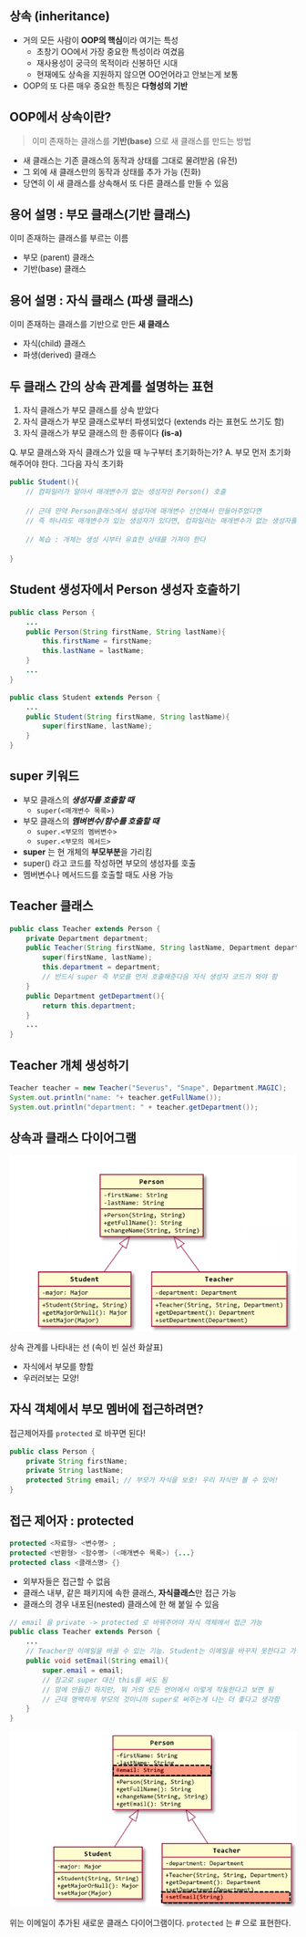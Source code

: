 ## 상속 (inheritance)

- 거의 모든 사람이 **OOP의 핵심**이라 여기는 특성
  - 초창기 OO에서 가장 중요한 특성이라 여겼음
  - 재사용성이 궁극의 목적이라 신봉하던 시대
  - 현재에도 상속을 지원하지 않으면 OO언어라고 안보는게 보통
- OOP의 또 다른 매우 중요한 특징은 **다형성의 기반**

 ## OOP에서 상속이란?

> 이미 존재하는 클래스를 **기반(base)** 으로 새 클래스를 만드는 방법

- 새 클래스는 기존 클래스의 동작과 상태를 그대로 물려받음 (유전)
- 그 외에 새 클래스만의 동작과 상태를 추가 가능 (진화)
- 당연히 이 새 클래스를 상속해서 또 다른 클래스를 만들 수 있음

## 용어 설명 : 부모 클래스(기반 클래스)

이미 존재하는 클래스를 부르는 이름

- 부모 (parent) 클래스
- 기반(base) 클래스

## 용어 설명 : 자식 클래스 (파생 클래스)

이미 존재하는 클래스를 기반으로 만든 **새 클래스**

- 자식(child) 클래스
- 파생(derived) 클래스

## 두 클래스 간의 상속 관계를 설명하는 표현

1. 자식 클래스가 부모 클래스를 상속 받았다
2. 자식 클래스가 부모 클래스로부터 파생되었다 (extends 라는 표현도 쓰기도 함)
3. 자식 클래스가 부모 클래스의 한 종류이다 **(is-a)**

Q. 부모 클래스와 자식 클래스가 있을 때 누구부터 초기화하는가?
A. 부모 먼저 초기화해주어야 한다. 그다음 자식 초기화

```java
public Student(){
    // 컴파일러가 알아서 매개변수가 없는 생성자인 Person() 호출
    
    // 근데 만약 Person클래스에서 생성자에 매개변수 선언해서 만들어주었다면
    // 즉 하나라도 매개변수가 있는 생성자가 있다면, 컴파일러는 매개변수가 없는 생성자를 자동으로 추가해주지 않음
    
    // 복습 : 개체는 생성 시부터 유효한 상태를 가져야 한다
    
}
```

## Student 생성자에서 Person 생성자 호출하기

```java
public class Person {
    ...
    public Person(String firstName, String lastName){
        this.firstName = firstName;
        this.lastName = lastName;
    }
    ...
}
```

```java
public class Student extends Person {
    ...
    public Student(String firstName, String lastName){
        super(firstName, lastName);
    }
}
```

## super 키워드

- 부모 클래스의 ***생성자를 호출할 때***
  - `super(<매개변수 목록>)`
- 부모 클래스의 ***멤벼변수/함수를 호출할 때***
  - `super.<부모의 멤버변수>`
  - `super.<부모의 메서드>`
- **super** 는 현 개체의 **부모부분**을 가리킴
- super() 라고 코드를 작성하면 부모의 생성자를 호출
- 멤버변수나 메서드드를 호출할 때도 사용 가능

 ## Teacher 클래스

```java
public class Teacher extends Person {
    private Department department;
    public Teacher(String firstName, String lastName, Department department){
        super(firstName, lastName);
        this.department = department;
        // 반드시 super 즉 부모를 먼저 호출해준다음 자식 생성자 코드가 와야 함
    }
    public Department getDepartment(){
        return this.department;
    }
    ...
}
```

## Teacher 개체 생성하기

```java
Teacher teacher = new Teacher("Severus", "Snape", Department.MAGIC);
System.out.println("name: "+ teacher.getFullName());
System.out.println("department: " + teacher.getDepartment());
```

## 상속과 클래스 다이어그램

![image-20211216181136203](https://raw.githubusercontent.com/yeonnex/image-server/main/img/image-20211216181136203.png)

상속 관계를 나타내는 선 (속이 빈 실선 화살표)

- 자식에서 부모를 향함
- 우러러보는 모양!

## 자식 객체에서 부모 멤버에 접근하려면?

접근제어자를 `protected` 로 바꾸면 된다!

```java
public class Person {
    private String firstName;
    private String lastName;
    protected String email; // 부모가 자식을 보호! 우리 자식만 볼 수 있어!
}
```

## 접근 제어자 : protected

```java
protected <자료형> <변수명> ;
protected <반환형> <함수명> (<매개변수 목록>) {...}
protected class <클래스명> {}
```

- 외부자들은 접근할 수 없음
- 클래스 내부, 같은 패키지에 속한 클래스, **자식클래스**만 접근 가능
- 클래스의 경우 내포된(nested) 클래스에 한 해 붙일 수 있음

```java
// email 을 private -> protected 로 바꿔주어야 자식 객체에서 접근 가능
public class Teacher extends Person {
    ...
    // Teacher만 이메일을 바꿀 수 있는 기능. Student는 이메일을 바꾸지 못한다고 가정함
    public void setEmail(String email){
        super.email = email;
        // 참고로 super 대신 this를 써도 됨
        // 맘에 안들긴 하지만, 뭐 거의 모든 언어에서 이렇게 작동한다고 보면 됨
        // 근데 명백하게 부모의 것이니까 super로 써주는게 나는 더 좋다고 생각함
    }
}
```

![image-20211216183150730](https://raw.githubusercontent.com/yeonnex/image-server/main/img/image-20211216183150730.png)

위는 이메일이 추가된 새로운 클래스 다이어그램이다. `protected` 는 # 으로 표현한다.